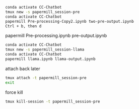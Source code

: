```bash
conda activate CC-Chatbot
tmux new -s papermill_session-pre
conda activate CC-Chatbot
papermill Pre-processing-Copy2.ipynb two-pre-output.ipynb
Ctrl + b, then d
```
papermill Pre-processing.ipynb pre-output.ipynb

```bash
conda activate CC-Chatbot
tmux new -s papermill_session-llama
conda activate CC-Chatbot
papermill llama.ipynb llama-output.ipynb
```

attach back later

```bash
tmux attach -t papermill_session-pre
exit
```

force kill

```bash
tmux kill-session -t papermill_session-pre
```